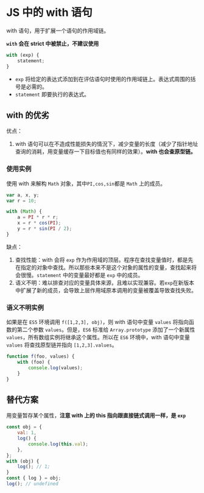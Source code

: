 # JS 中的 with 语句

with 语句，用于扩展一个语句的作用域链。

**`with` 会在 strict 中被禁止，不建议使用**

```js
with (exp) {
	statement;
}
```

-   `exp` 将给定的表达式添加到在评估语句时使用的作用域链上。表达式周围的括号是必需的。
-   `statement` 即要执行的表达式。

## with 的优劣

优点：

1. with 语句可以在不造成性能损失的情況下，减少变量的长度（减少了指针地址查询的消耗，用变量缓存一下目标值也有同样的效果）。**with 也会查原型链。**

### 使用实例

使用 with 来解构 `Math` 对象，其中`PI,cos,sin`都是 `Math` 上的成员。

```js
var a, x, y;
var r = 10;

with (Math) {
	a = PI * r * r;
	x = r * cos(PI);
	y = r * sin(PI / 2);
}
```

缺点：

1. 查找性能：with 会将 `exp` 作为作用域的顶层。程序在查找变量值时，都是先在指定的对象中查找。所以那些本来不是这个对象的属性的变量，查找起来将会很慢。`statement` 中的变量最好都是 `exp` 中的成员。
2. 语义不明：难以排查对应的变量具体来源，且难以实现兼容。若`exp`在新版本中扩展了新的成员，会导致上层作用域原本调用的变量被覆盖导致查找失败。

### 语义不明实例

如果是在 `ES5` 环境调用 `f([1,2,3], obj)`，则 with 语句中变量 `values` 将指向函数的第二个参数 `values`。但是，`ES6` 标准给 `Array.prototype` 添加了一个新属性 `values`，所有数组实例将继承这个属性。所以在 `ES6` 环境中，with 语句中变量 `values` 将查找原型链并指向 `[1,2,3].values`。

```js
function f(foo, values) {
	with (foo) {
		console.log(values);
	}
}
```

## 替代方案

用变量暂存某个属性，**注意 with 上的 this 指向跟直接链式调用一样，是 `exp`**

```js
const obj = {
	val: 1,
	log() {
		console.log(this.val);
	},
};
with (obj) {
	log(); // 1;
}
const { log } = obj;
log(); // undefined
```
